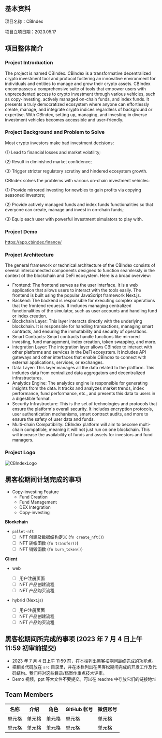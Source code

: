 ## 基本资料

项目名称：CBIndex

项目立项日期：2023.05.17

## 项目整体简介

### Project Introduction

The project is named CBIndex. CBIndex is a transformative decentralized crypto investment tool and protocol fostering an innovative environment for individuals and entities to manage and grow their crypto assets. CBIndex encompasses a comprehensive suite of tools that empower users with unprecedented access to crypto investment through various vehicles, such as copy-investing, actively managed on-chain funds, and index funds. It presents a truly democratized ecosystem where anyone can effortlessly create, manage, and integrate crypto indices regardless of background or expertise. With CBIndex, setting up, managing, and investing in diverse investment vehicles becomes accessible and user-friendly.

### Project Background and Problem to Solve

Most crypto investors make bad investment decisions:

(1) Lead to financial losses and market volatility;

(2) Result in diminished market confidence;

(3) Trigger stricter regulatory scrutiny and hindered ecosystem growth.

CBIndex solves the problems with various on-chain investment vehicles:

(1) Provide mirrored investing for newbies to gain profits via copying seasoned investors;

(2) Provide actively managed funds and index funds functionalities so that everyone can create, manage and invest in on-chain funds;

(3) Equip each user with powerful investment simulators to play with.

### Project Demo

https://app.cbindex.finance/

### Project Architecture

The general framework or technical architecture of the CBIndex consists of several interconnected components designed to function seamlessly in the context of the blockchain and DeFi ecosystem. Here is a broad overview:

- Frontend: The frontend serves as the user interface. It is a web application that allows users to interact with the tools easily. The frontend is built using the popular JavaScript framework Next.js.
- Backend: The backend is responsible for executing complex operations that the frontend requests. It includes managing centralized functionalities of the simulator, such as user accounts and handling fund or index creation.
- Blockchain Layer: This layer interacts directly with the underlying blockchain. It is responsible for handling transactions, managing smart contracts, and ensuring the immutability and security of operations.
- Smart Contracts: Smart contracts handle functions like mirrored investing, fund management, index creation, token swapping, and more.
- Integration Layer: The integration layer allows CBIndex to interact with other platforms and services in the DeFi ecosystem. It includes API gateways and other interfaces that enable CBIndex to connect with external applications, services, or exchanges.
- Data Layer: This layer manages all the data related to the platform. This includes data from centralized data aggregators and decentralized infrastructures.
- Analytics Engine: The analytics engine is responsible for generating insights from the data. It tracks and analyzes market trends, index performance, fund performance, etc., and presents this data to users in a digestible format.
- Security Infrastructure: This is the set of technologies and protocols that ensure the platform's overall security. It includes encryption protocols, user authentication mechanisms, smart contract audits, and more to ensure the safety of user data and funds.
- Multi-chain Compatibility: CBIndex platform will aim to become multi-chain compatible, meaning it will not just run on one blockchain. This will increase the availability of funds and assets for investors and fund managers.

### Project Logo

![CBIndexLogo](https://ipfs.io/ipfs/QmeRAn9YwAmeq4i6WwA8t4qCzqb5kpwx1o2u9B3Gu6m4sp?filename=CBIndex_logo_square_480_solid_black.png "CBIndex Logo")

## 黑客松期间计划完成的事项

- Copy-investing Feature
  - Fund Creation
  - Fund Management
  - DEX Integration
  - Copy-investing

**Blockchain**

- `pallet-nft`
  - [ ] NFT 创建及数据结构定义 (`fn create_nft()`)
  - [ ] NFT 转帐函数 (`fn transfer()`)
  - [ ] NFT 销毁函数 (`fn burn_token()`)

**Client**

- web

  - [ ] 用户注册页面
  - [ ] NFT 产品创建流程
  - [ ] NFT 产品购买流程

- hybrid (Next.js)
  - [ ] 用户注册页面
  - [ ] NFT 产品创建流程
  - [ ] NFT 产品购买流程

## 黑客松期间所完成的事项 (2023 年 7 月 4 日上午 11:59 初审前提交)

- 2023 年 7 月 4 日上午 11:59 前，在本栏列出黑客松期间最终完成的功能点。
- 把相关代码放在 `src` 目录里，并在本栏列出在黑客松期间完成的开发工作及代码结构。我们将对这些目录/档案作重点技术评审。
- Demo 视频，ppt 等大文件不要提交。可以在 readme 中存放它们的链接地址

## Team Members

| 名称   | 介绍   | 角色   | GitHub 帐号 | 微信账号 |
| ------ | ------ | ------ | ----------- | -------- |
| 单元格 | 单元格 | 单元格 | 单元格      | 单元格   |
| 单元格 | 单元格 | 单元格 | 单元格      | 单元格   |
